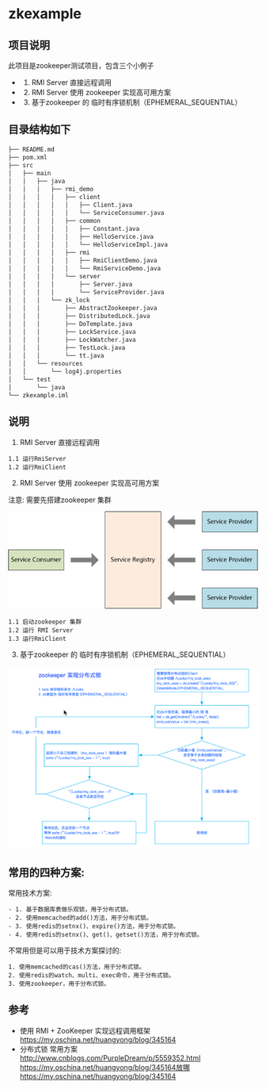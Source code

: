 # zkexample

## 项目说明

此项目是zookeeper测试项目，包含三个小例子
- 1. RMI Server 直接远程调用
- 2. RMI Server 使用 zookeeper 实现高可用方案
- 3. 基于zookeeper 的 临时有序锁机制（EPHEMERAL_SEQUENTIAL）

##  目录结构如下
```
├── README.md
├── pom.xml
├── src
│   ├── main
│   │   ├── java
│   │   │   ├── rmi_demo
│   │   │   │   ├── client
│   │   │   │   │   ├── Client.java
│   │   │   │   │   └── ServiceConsumer.java
│   │   │   │   ├── common
│   │   │   │   │   ├── Constant.java
│   │   │   │   │   ├── HelloService.java
│   │   │   │   │   └── HelloServiceImpl.java
│   │   │   │   ├── rmi
│   │   │   │   │   ├── RmiClientDemo.java
│   │   │   │   │   └── RmiServiceDemo.java
│   │   │   │   └── server
│   │   │   │       ├── Server.java
│   │   │   │       └── ServiceProvider.java
│   │   │   └── zk_lock
│   │   │       ├── AbstractZookeeper.java
│   │   │       ├── DistributedLock.java
│   │   │       ├── DoTemplate.java
│   │   │       ├── LockService.java
│   │   │       ├── LockWatcher.java
│   │   │       ├── TestLock.java
│   │   │       └── tt.java
│   │   └── resources
│   │       └── log4j.properties
│   └── test
│       └── java
└── zkexample.iml
```

## 说明

1.  RMI Server 直接远程调用
```
1.1 运行RmiServer
1.2 运行RmiClient
```

2. RMI Server 使用 zookeeper 实现高可用方案

注意: 需要先搭建zookeeper 集群


![avatar](https://raw.githubusercontent.com/weichendahai/zkexample/master/doc/rmi.jpg)

```
1.1 启动zookeeper 集群
1.2 运行 RMI Server
1.3 运行RmiClient
```

3. 基于zookeeper 的 临时有序锁机制（EPHEMERAL_SEQUENTIAL）


![avatar](https://raw.githubusercontent.com/weichendahai/zkexample/master/doc/distribute_lock.png)


## 常用的四种方案:

常用技术方案:
```
- 1. 基于数据库表做乐观锁，用于分布式锁。
- 2. 使用memcached的add()方法，用于分布式锁。
- 3. 使用redis的setnx()、expire()方法，用于分布式锁。
- 4. 使用redis的setnx()、get()、getset()方法，用于分布式锁。
```
不常用但是可以用于技术方案探讨的:

```
1. 使用memcached的cas()方法，用于分布式锁。 
2. 使用redis的watch、multi、exec命令，用于分布式锁。
3. 使用zookeeper，用于分布式锁。
```

## 参考

- 使用 RMI + ZooKeeper 实现远程调用框架
https://my.oschina.net/huangyong/blog/345164
- 分布式锁 常用方案
http://www.cnblogs.com/PurpleDream/p/5559352.html
https://my.oschina.net/huangyong/blog/345164放哪
https://my.oschina.net/huangyong/blog/345164
